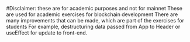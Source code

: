 #Disclaimer: these are for academic purposes and not for mainnet
These are used for academic exercises for blockchain development
There are many improvements that can be made, which are part of the exercises for students
For example, destructuring data passed from App to Header or useEffect for update to front-end.

